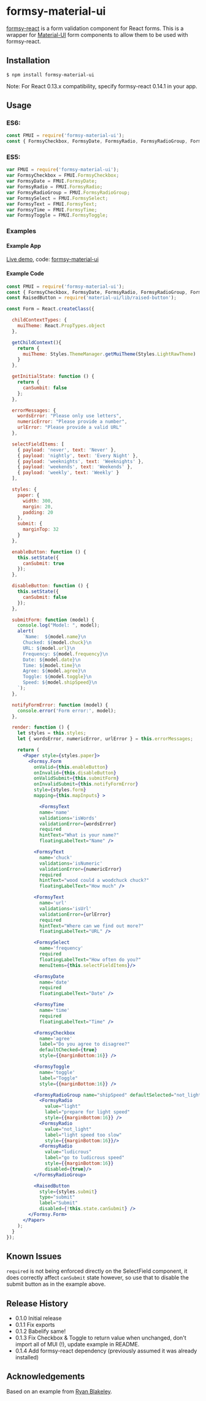 # formsy-material-ui
[formsy-react](https://github.com/christianalfoni/formsy-react) is a form validation component for React forms.
This is a wrapper for [Material-UI](http://material-ui.com/) form components to allow them to be used with formsy-react.

## Installation

`$ npm install formsy-material-ui`

Note: For React 0.13.x compatibility, specify formsy-react 0.14.1 in your app.

## Usage

### ES6:

```js
const FMUI = require('formsy-material-ui');
const { FormsyCheckbox, FormsyDate, FormsyRadio, FormsyRadioGroup, FormsySelect, FormsyText, FormsyTime, FormsyToggle } = FMUI;
```

### ES5:

```js
var FMUI = require('formsy-material-ui');
var FormsyCheckbox = FMUI.FormsyCheckbox;
var FormsyDate = FMUI.FormsyDate;
var FormsyRadio = FMUI.FormsyRadio;
var FormsyRadioGroup = FMUI.FormsyRadioGroup;
var FormsySelect = FMUI.FormsySelect;
var FormsyText = FMUI.FormsyText;
var FormsyTime = FMUI.FormsyTime;
var FormsyToggle = FMUI.FormsyToggle;
```

### Examples

#### Example App
[Live demo](http://formsy-material-ui.meteor.com), code: [formsy-material-ui](https://github.com/mbrookes/formsy-mui-demo)

#### Example Code
```jsx
const FMUI = require('formsy-material-ui');
const { FormsyCheckbox, FormsyDate, FormsyRadio, FormsyRadioGroup, FormsySelect, FormsyText, FormsyTime, FormsyToggle } = FMUI;
const RaisedButton = require('material-ui/lib/raised-button');

const Form = React.createClass({

  childContextTypes: {
    muiTheme: React.PropTypes.object
  },

  getChildContext(){
    return {
      muiTheme: Styles.ThemeManager.getMuiTheme(Styles.LightRawTheme)
    }
  },

  getInitialState: function () {
    return {
      canSumbit: false
    };
  },

  errorMessages: {
    wordsError: "Please only use letters",
    numericError: "Please provide a number",
    urlError: "Please provide a valid URL"
  },

  selectFieldItems: [
    { payload: 'never', text: 'Never' },
    { payload: 'nightly', text: 'Every Night' },
    { payload: 'weeknights', text: 'Weeknights' },
    { payload: 'weekends', text: 'Weekends' },
    { payload: 'weekly', text: 'Weekly' }
  ],

  styles: {
    paper: {
      width: 300,
      margin: 20,
      padding: 20
    },
    submit: {
      marginTop: 32
    }
  },

  enableButton: function () {
    this.setState({
      canSubmit: true
    });
  },

  disableButton: function () {
    this.setState({
      canSubmit: false
    });
  },

  submitForm: function (model) {
    console.log("Model: ", model);
    alert(
      `Name:  ${model.name}\n
      Chucked: ${model.chuck}\n
      URL: ${model.url}\n
      Frequency: ${model.frequency}\n
      Date: ${model.date}\n
      Time: ${model.time}\n
      Agree: ${model.agree}\n
      Toggle: ${model.toggle}\n
      Speed: ${model.shipSpeed}\n
    `);
  },

  notifyFormError: function (model) {
    console.error('Form error:', model);
  },

  render: function () {
    let styles = this.styles;
    let { wordsError, numericError, urlError } = this.errorMessages;

    return (
      <Paper style={styles.paper}>
        <Formsy.Form
          onValid={this.enableButton}
          onInvalid={this.disableButton}
          onValidSubmit={this.submitForm}
          onInvalidSubmit={this.notifyFormError}
          style={styles.form}
          mapping={this.mapInputs} >

            <FormsyText
            name='name'
            validations='isWords'
            validationError={wordsError}
            required
            hintText="What is your name?"
            floatingLabelText="Name" />

          <FormsyText
            name='chuck'
            validations='isNumeric'
            validationError={numericError}
            required
            hintText="wood could a woodchuck chuck?"
            floatingLabelText="How much" />

          <FormsyText
            name='url'
            validations='isUrl'
            validationError={urlError}
            required
            hintText="Where can we find out more?"
            floatingLabelText="URL" />

          <FormsySelect
            name='frequency'
            required
            floatingLabelText="How often do you?"
            menuItems={this.selectFieldItems}/>

          <FormsyDate
            name='date'
            required
            floatingLabelText="Date" />

          <FormsyTime
            name='time'
            required
            floatingLabelText="Time" />

          <FormsyCheckbox
            name='agree'
            label="Do you agree to disagree?"
            defaultChecked={true}
            style={{marginBottom:16}} />

          <FormsyToggle
            name='toggle'
            label="Toggle"
            style={{marginBottom:16}} />

          <FormsyRadioGroup name="shipSpeed" defaultSelected="not_light">
            <FormsyRadio
              value="light"
              label="prepare for light speed"
              style={{marginBottom:16}} />
            <FormsyRadio
              value="not_light"
              label="light speed too slow"
              style={{marginBottom:16}}/>
            <FormsyRadio
              value="ludicrous"
              label="go to ludicrous speed"
              style={{marginBottom:16}}
              disabled={true}/>
          </FormsyRadioGroup>

          <RaisedButton
            style={styles.submit}
            type="submit"
            label="Submit"
            disabled={!this.state.canSubmit} />
        </Formsy.Form>
      </Paper>
    );
  }
});
```

## Known Issues

`required` is not being enforced directly on the SelectField component, 
it does correctly affect `canSubmit` state however, so use that to disable the submit button as in the example above.


## Release History

* 0.1.0 Initial release
* 0.1.1 Fix exports
* 0.1.2 Babelify same!
* 0.1.3 Fix Checkbox & Toggle to return value when unchanged, don't import all of MUI (!), update example in README.
* 0.1.4 Add formsy-react dependency (previously assumed it was already installed)


## Acknowledgements

Based on an example from [Ryan Blakeley](https://github.com/rblakeley).